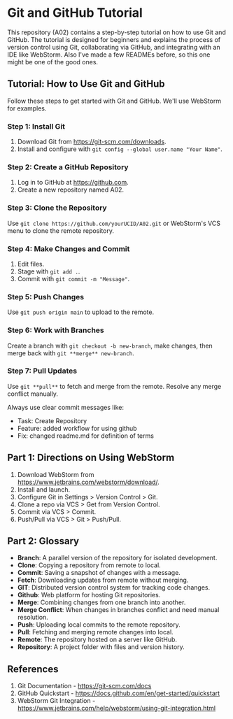 # Git and GitHub Tutorial

This repository (A02) contains a step-by-step tutorial on how to use Git and GitHub. The tutorial is designed for beginners and explains the process of version control using Git, collaborating via GitHub, and integrating with an IDE like WebStorm. Also I've made a few READMEs before, so this one might be one of the good ones.

## Tutorial: How to Use Git and GitHub

Follow these steps to get started with Git and GitHub. We'll use WebStorm for examples.

### Step 1: Install Git
1. Download Git from https://git-scm.com/downloads.
2. Install and configure with `git config --global user.name "Your Name"`.

### Step 2: Create a GitHub Repository
1. Log in to GitHub at https://github.com.
2. Create a new repository named A02.

### Step 3: Clone the Repository
Use `git clone https://github.com/yourUCID/A02.git` or WebStorm's VCS menu to clone the remote repository.

### Step 4: Make Changes and Commit
1. Edit files.
2. Stage with `git add .`.
3. Commit with `git commit -m "Message"`.

### Step 5: Push Changes
Use `git push origin main` to upload to the remote.

### Step 6: Work with Branches
Create a branch with `git checkout -b new-branch`, make changes, then merge back with `git **merge** new-branch`.

### Step 7: Pull Updates
Use `git **pull**` to fetch and merge from the remote. Resolve any merge conflict manually.

Always use clear commit messages like:
- Task: Create Repository
- Feature: added workflow for using github
- Fix: changed readme.md for definition of terms

## Part 1: Directions on Using WebStorm

1. Download WebStorm from https://www.jetbrains.com/webstorm/download/.
2. Install and launch.
3. Configure Git in Settings > Version Control > Git.
4. Clone a repo via VCS > Get from Version Control.
5. Commit via VCS > Commit.
6. Push/Pull via VCS > Git > Push/Pull.

## Part 2: Glossary

- **Branch**: A parallel version of the repository for isolated development.
- **Clone**: Copying a repository from remote to local.
- **Commit**: Saving a snapshot of changes with a message.
- **Fetch**: Downloading updates from remote without merging.
- **GIT**: Distributed version control system for tracking code changes.
- **Github**: Web platform for hosting Git repositories.
- **Merge**: Combining changes from one branch into another.
- **Merge Conflict**: When changes in branches conflict and need manual resolution.
- **Push**: Uploading local commits to the remote repository.
- **Pull**: Fetching and merging remote changes into local.
- **Remote**: The repository hosted on a server like GitHub.
- **Repository**: A project folder with files and version history.

## References
1. Git Documentation - https://git-scm.com/docs
2. GitHub Quickstart - https://docs.github.com/en/get-started/quickstart
3. WebStorm Git Integration - https://www.jetbrains.com/help/webstorm/using-git-integration.html
